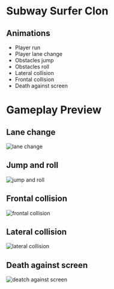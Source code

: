 
<h1>Subway Surfer Clon</h1>


<h2>
Animations  
</h2>
<ul>
    <li>Player run</li>
    <li>Player lane change</li>
    <li>Obstacles jump</li>
    <li>Obstacles roll</li>
    <li>Lateral collision</li>
    <li>Frontal collision</li>
    <li>Death against screen</li>
       
</ul>

<h1> Gameplay Preview </h1>
<h2>
Lane change 
</h2>

![lane change](https://github.com/blown/Subway-Surfers-Clon/assets/5203902/9d13896f-8a92-4bcc-9e63-ab93326415f8)

<h2>
Jump and roll
</h2>

![jump and roll](https://github.com/blown/Subway-Surfers-Clon/assets/5203902/73ca2c18-b43b-4a7f-8244-67147443765b)

<h2>
Frontal collision
</h2>

![frontal collision](https://github.com/blown/Subway-Surfers-Clon/assets/5203902/97450ad1-2ef9-4166-8866-ca1965570752)

<h2>
Lateral collision 
</h2>

![lateral collision](https://github.com/blown/Subway-Surfers-Clon/assets/5203902/434c2274-5649-4563-97f4-1ae7f2f57351)

<h2>
Death against screen 
</h2>

![deatch against screen](https://github.com/blown/Subway-Surfers-Clon/assets/5203902/627149c3-eecb-4866-91f0-f7695854aee7)

